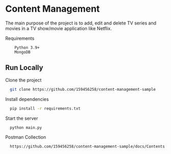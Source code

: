 
# Content Management

The main purpose of the project is to add, edit and delete TV series and movies in a TV show/movie application like Netflix.

Requirements

```
    Python 3.9+
    MongoDB
```
## Run Locally

Clone the project

```bash
  git clone https://github.com/159456258/content-management-sample
```

Install dependencies

```bash
  pip install -r requirements.txt
```

Start the server

```bash
  python main.py
```

Postman Collection

```bash
  https://github.com/159456258/content-management-sample/docs/Contents.postman_collection.json
```
